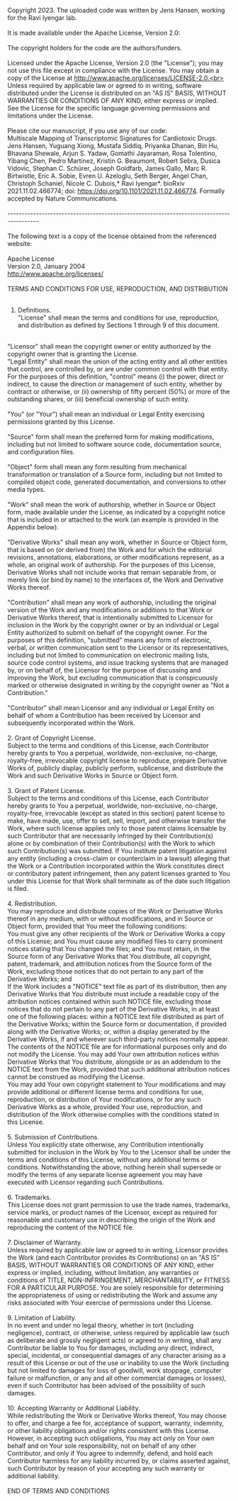Copyright 2023. The uploaded code was written by Jens Hansen, working for the Ravi Iyengar lab.<br>
<br>
It is made available under the Apache License, Version 2.0:<br>
<br>
The copyright holders for the code are the authors/funders.<br>
<br>
Licensed under the Apache License, Version 2.0 (the "License"); you may not use this file except in compliance with the License. You may obtain a copy of the License at http://www.apache.org/licenses/LICENSE-2.0.<br>
Unless required by applicable law or agreed to in writing, software distributed under the License is distributed on an "AS IS" BASIS, WITHOUT WARRANTIES OR CONDITIONS OF ANY KIND, either express or implied. See the License for the specific language governing permissions and limitations under the License.<br>
<br>
Please cite our manuscript, if you use any of our code:<br>
Multiscale Mapping of Transcriptomic Signatures for Cardiotoxic Drugs. Jens Hansen, Yuguang Xiong, Mustafa Siddiq, Priyanka Dhanan, Bin Hu, Bhavana Shewale, Arjun S. Yadaw, Gomathi Jayaraman, Rosa Tolentino, Yibang Chen, Pedro Martinez, Kristin G. Beaumont, Robert Sebra, Dusica Vidovic, Stephan C. Schürer, Joseph Goldfarb, James Gallo, Marc R. Birtwistle, Eric A. Sobie, Evren U. Azeloglu, Seth Berger, Angel Chan, Christoph Schaniel, Nicole C. Dubois,* Ravi Iyengar*. bioRxiv 2021.11.02.466774; doi: https://doi.org/10.1101/2021.11.02.466774. Formally accepted by Nature Communications.<br>
<br>
-----------------------------------------------------------------------------------------<br>
<br>
The following text is a copy of the license obtained from the referenced website:<br>
<br>
Apache License<br>
Version 2.0, January 2004<br>
http://www.apache.org/licenses/<br>
<br>
TERMS AND CONDITIONS FOR USE, REPRODUCTION, AND DISTRIBUTION<br>
<br>
1. Definitions.<br>
"License" shall mean the terms and conditions for use, reproduction, and distribution as defined by Sections 1 through 9 of this document.<br>
<br>
"Licensor" shall mean the copyright owner or entity authorized by the copyright owner that is granting the License.<br>
"Legal Entity" shall mean the union of the acting entity and all other entities that control, are controlled by, or are under common control with that entity. For the purposes of this definition, "control" means (i) the power, direct or indirect, to cause the direction or management of such entity, whether by contract or otherwise, or (ii) ownership of fifty percent (50%) or more of the outstanding shares, or (iii) beneficial ownership of such entity.<br>
<br>
"You" (or "Your") shall mean an individual or Legal Entity exercising permissions granted by this License.<br>
<br>
"Source" form shall mean the preferred form for making modifications, including but not limited to software source code, documentation source, and configuration files.<br>
<br>
"Object" form shall mean any form resulting from mechanical transformation or translation of a Source form, including but not limited to compiled object code, generated documentation, and conversions to other media types.<br>
<br>
"Work" shall mean the work of authorship, whether in Source or Object form, made available under the License, as indicated by a copyright notice that is included in or attached to the work (an example is provided in the Appendix below).<br>
<br>
"Derivative Works" shall mean any work, whether in Source or Object form, that is based on (or derived from) the Work and for which the editorial revisions, annotations, elaborations, or other modifications represent, as a whole, an original work of authorship. For the purposes of this License, Derivative Works shall not include works that remain separable from, or merely link (or bind by name) to the interfaces of, the Work and Derivative Works thereof.<br>
<br>
"Contribution" shall mean any work of authorship, including the original version of the Work and any modifications or additions to that Work or Derivative Works thereof, that is intentionally submitted to Licensor for inclusion in the Work by the copyright owner or by an individual or Legal Entity authorized to submit on behalf of the copyright owner. For the purposes of this definition, "submitted" means any form of electronic, verbal, or written communication sent to the Licensor or its representatives, including but not limited to communication on electronic mailing lists, source code control systems, and issue tracking systems that are managed by, or on behalf of, the Licensor for the purpose of discussing and improving the Work, but excluding communication that is conspicuously marked or otherwise designated in writing by the copyright owner as "Not a Contribution."<br>
<br>
"Contributor" shall mean Licensor and any individual or Legal Entity on behalf of whom a Contribution has been received by Licensor and subsequently incorporated within the Work.<br>
<br>
2. Grant of Copyright License.<br>
Subject to the terms and conditions of this License, each Contributor hereby grants to You a perpetual, worldwide, non-exclusive, no-charge, royalty-free, irrevocable copyright license to reproduce, prepare Derivative Works of, publicly display, publicly perform, sublicense, and distribute the Work and such Derivative Works in Source or Object form.<br>
<br>
3. Grant of Patent License.<br>
Subject to the terms and conditions of this License, each Contributor hereby grants to You a perpetual, worldwide, non-exclusive, no-charge, royalty-free, irrevocable (except as stated in this section) patent license to make, have made, use, offer to sell, sell, import, and otherwise transfer the Work, where such license applies only to those patent claims licensable by such Contributor that are necessarily infringed by their Contribution(s) alone or by combination of their Contribution(s) with the Work to which such Contribution(s) was submitted. If You institute patent litigation against any entity (including a cross-claim or counterclaim in a lawsuit) alleging that the Work or a Contribution incorporated within the Work constitutes direct or contributory patent infringement, then any patent licenses granted to You under this License for that Work shall terminate as of the date such litigation is filed.<br>
<br>
4. Redistribution.<br>
You may reproduce and distribute copies of the Work or Derivative Works thereof in any medium, with or without modifications, and in Source or Object form, provided that You meet the following conditions:<br>
You must give any other recipients of the Work or Derivative Works a copy of this License; and
You must cause any modified files to carry prominent notices stating that You changed the files; and
You must retain, in the Source form of any Derivative Works that You distribute, all copyright, patent, trademark, and attribution notices from the Source form of the Work, excluding those notices that do not pertain to any part of the Derivative Works; and<br>
If the Work includes a "NOTICE" text file as part of its distribution, then any Derivative Works that You distribute must include a readable copy of the attribution notices contained within such NOTICE file, excluding those notices that do not pertain to any part of the Derivative Works, in at least one of the following places: within a NOTICE text file distributed as part of the Derivative Works; within the Source form or documentation, if provided along with the Derivative Works; or, within a display generated by the Derivative Works, if and wherever such third-party notices normally appear. The contents of the NOTICE file are for informational purposes only and do not modify the License. You may add Your own attribution notices within Derivative Works that You distribute, alongside or as an addendum to the NOTICE text from the Work, provided that such additional attribution notices cannot be construed as modifying the License.<br>
You may add Your own copyright statement to Your modifications and may provide additional or different license terms and conditions for use, reproduction, or distribution of Your modifications, or for any such Derivative Works as a whole, provided Your use, reproduction, and distribution of the Work otherwise complies with the conditions stated in this License.<br>
<br>
5. Submission of Contributions.<br>
Unless You explicitly state otherwise, any Contribution intentionally submitted for inclusion in the Work by You to the Licensor shall be under the terms and conditions of this License, without any additional terms or conditions. Notwithstanding the above, nothing herein shall supersede or modify the terms of any separate license agreement you may have executed with Licensor regarding such Contributions.<br>
<br>
6. Trademarks.<br>
This License does not grant permission to use the trade names, trademarks, service marks, or product names of the Licensor, except as required for reasonable and customary use in describing the origin of the Work and reproducing the content of the NOTICE file.<br>
<br>
7. Disclaimer of Warranty.<br>
Unless required by applicable law or agreed to in writing, Licensor provides the Work (and each Contributor provides its Contributions) on an "AS IS" BASIS, WITHOUT WARRANTIES OR CONDITIONS OF ANY KIND, either express or implied, including, without limitation, any warranties or conditions of TITLE, NON-INFRINGEMENT, MERCHANTABILITY, or FITNESS FOR A PARTICULAR PURPOSE. You are solely responsible for determining the appropriateness of using or redistributing the Work and assume any risks associated with Your exercise of permissions under this License.<br>
<br>
9. Limitation of Liability.<br>
In no event and under no legal theory, whether in tort (including negligence), contract, or otherwise, unless required by applicable law (such as deliberate and grossly negligent acts) or agreed to in writing, shall any Contributor be liable to You for damages, including any direct, indirect, special, incidental, or consequential damages of any character arising as a result of this License or out of the use or inability to use the Work (including but not limited to damages for loss of goodwill, work stoppage, computer failure or malfunction, or any and all other commercial damages or losses), even if such Contributor has been advised of the possibility of such damages.<br>
<br>
10. Accepting Warranty or Additional Liability.<br>
While redistributing the Work or Derivative Works thereof, You may choose to offer, and charge a fee for, acceptance of support, warranty, indemnity, or other liability obligations and/or rights consistent with this License. However, in accepting such obligations, You may act only on Your own behalf and on Your sole responsibility, not on behalf of any other Contributor, and only if You agree to indemnify, defend, and hold each Contributor harmless for any liability incurred by, or claims asserted against, such Contributor by reason of your accepting any such warranty or additional liability.<br>
<br>
END OF TERMS AND CONDITIONS<br>
